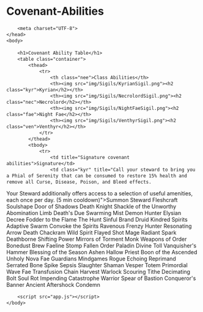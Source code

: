 # Covenant-Abilities

<!DOCTYPE html>
<html>
    <head>
        <title>Covenant Table</title>
        <link rel="stylesheet" href="app.css">
        
        <meta charset="UTF-8">
    </head>
    <body>

        <h1>Covenant Ability Table</h1>
        <table class="container">
            <thead>
                <tr>
                    <th class="nee">Class Abilities</th>
                    <th><img src="img/Sigils/KyrianSigil.png"><h2 class="kyr">Kyrian</h2></th>
                    <th><img src="img/Sigils/NecrolordSigil.png"><h2 class="nec">Necrolord</h2></th>
                    <th><img src="img/Sigils/NightFaeSigil.png"><h2 class="fae">Night Fae</h2></th>
                    <th><img src="img/Sigils/VenthyrSigil.png"><h2 class="ven">Venthyr</h2></th>
                </tr>
            </thead>
            <tbody>
                <tr>
                    <td title="Signature covenant abilities">Signature</td>
                    <td class="kyr" title="Call your steward to bring you a Phial of Serenity that can be consumed to restore 15% health and remove all Curse, Disease, Poison, and Bleed effects. 
Your Steward additionally offers access to a selection of useful amenities, each once per day. (5 min cooldown)">Summon Steward</td>
                    <td class="nec" title="Form a shield of flesh and bone over 4 sec that absorbs damage equal to 20% of your maximum health for 2 min. 
Channeling near a corpse claims their essence to grow the shield, up to 50% of your maximum health. This is most effective against powerful enemies.">Fleshcraft</td>
                    <td class="fae" title="Turn into a (Ardenwield spirit animal), teleporting 15 yds forward and increasing your movement speed by 50%. You may reactivate Soulshape every few sec to teleport again.
Lasts 12 sec, or indefinitely while in a rest area.">Soulshape</td>
                    <td class="ven" title="Wend through the shadows, appearing at the targeted location. (1 min recharge)">Door of Shadows</td>
                </tr>
                <tr>
                    <!--Class1-->
                    <td>Death Knight</td>
                    <td class="kyr" title="Admonish your target for their past transgressions, reducing the damage they deal to you by 5% and dealing (X% of Attack power) Arcane damage over 14 sec. While Shackle the Unworthy is active on an enemy, Rune spending attacks reduce its cooldown by 4 sec. (1 min cooldown)">Shackle of the Unworthy</td>
                    <td class="nec" title="Sprout an additional limb for 12 sec. Every 1 sec, it deals (X% of Attack power) Shadow damage to all nearby enemies and pulls an enemy to your location if they are further than 8 yds from you. (2 min cooldown)">Abomination Limb</td>
                    <td class="fae" title="(Replace Death and Decay): Corrupts the targeted, causing (x% of Attack power) shadow damage over 10 sec to targets within the area. 
Enemies damaged deal 1% reduced damage to you, up to a maximum of 15% and their power is transferred to you an an equal amount of strength (30 sec cooldown)">Death's Due</td>
                    <td class="ven" title="A heavy mist surrounds you for 8 sec, increasing your Dodge by 10%.
Deals (20% of Attack power) Shadow damage every 1 sec to enemies within 10 yds. Every time it deals damage you gain 3 Runic Power, up to a maximum of 15 Runic Power. (1 min cooldown)">Swarming Mist</td>
                </tr>
                <tr>
                    <td>Demon Hunter</td>
                    <td class="kyr" title="Place a Kyrian Sigil at the target location that activates after 2 sec. 
Detonates to deal (x% of Attack power) Arcane damage and shatter up to 3 Lesser Soul Fragments from enemies affected by the sigil. (1 min cooldown)">Elysian Decree</td>
                    <td class="nec" title="Commission a duel to the death against a Condemned Demon from the Theater of Pain. Vanquishing your foe releases its demon soul and creates a pool of demon blood that lasts for 30 sec. Fighting within the pool increases your attack speed by 20% and reduces the damage that enemies deal to you by 10%. 
Fleshcraft treats the Condemned Demon as a powerful enemy. (2 min cooldown)">Fodder to the Flame</td>
                    <td class="fae" title="Charge to an enemy, inflicting (X% of Attack power) Nature damage and rooting them in place for 3 sec. The target is marked for 1 min, increasing your Fury from Demon's Bite (Havoc) or Shear (Vengance) against them by 50%. 
You may reactivate The Hunt every 30 sec to teleport behind the marked target, ignoring line of sight. (3 min cooldown)">The Hunt</td>
                    <td class="ven" title="Brand an enemy with the mark of the Venthyr, reducing their melee and casting speeds by 30% and inflicting (400% of Attack power) Shadow damage over 8 sec. 
Activating Metamorphosis applies Sinful Brand to all nearby enemies. (1 min cooldown)">Sinful Brand</td>
                </tr>
                <tr>
                    <td>Druid</td>
                    <td class="kyr" title="Form a bond with an ally. Every 1 min, you may empower the bond for 10 sec, granting you an effect based on your partner's role, and granting them an effect based on your role. 
Kindred Protection (Guardian): Protect your bonded partner, redirecting 40% of damage they take to you, unless you fall below 20% health.
Kindred Focus (Restoration): Focus on your bonded partner, replicating 30% of all healing you deal onto them.
Kindred Empowerment (Balance/Feral): Energize your bonded partner, granting them 30% of your damage as additional Arcane damage, healing, or absorption.">Kindred Spirits</td>
                    <td class="nec" title="Command a swarm that heals (126% of Spell power) or deals (84% of Spell power) Shadow damage over 12 sec to a target, and increases the effectiveness of your periodic effects on them by 20%.
Upon expiration, jumps to a target within 25 yards, alternating between friend and foe up to 3 times. (25 sec cooldown)">Adaptive Swarm</td>
                    <td class="fae" title="Call upon the Night Fae for an eruption of energy, channeling a rapid flurry of 16 Druid spells and abilities over 4 sec. 
You will cast Starsurge, Starfall (Balance), Wild Growth, Swiftmend (Feral/Guardian/Restoration), Moonfire,  Regrowth, Rejuvenation, Rake and Thrash on appropriate nearby targets, favoring your current shapeshift form. (2 min cooldown)">Convoke the Spirits</td>
                    <td class="ven" title="For 20 sec, Druid spells you cast increase your damage, healing, and haste by 2%, stacking.
If you spend 1.5 sec idle, the Frenzy overcomes you, consuming 3% of your health per stack, stunning you for 1 sec, and ending. (3 min cooldown)">Ravenous Frenzy</td>
                </tr>
                <tr>
                    <td>Hunter</td>
                    <td class="kyr" title="Fire a resonating arrow to the target location that fills the area with echoing anima for 10 sec. The effect causes your attacks to ignore line of sight to enemies in the area, and you have 30% increased critical strike chance against them. (1 min cooldown)">Resonating Arrow</td>
                    <td class="nec" title="Throw a deadly chakram at your current target that will rapidly deal (50% of Attack power) Shadow damage 7 times, bouncing to other targets if they are nearby.
Each time the chakram deals damage, its damage is increased by 15% and you generate 3 Focus. (45 sec cooldown)">Death Chackram</td>
                    <td class="fae" title="Evoke the energy of Wild Spirits at the target location, applying Wild Mark to all enemy targets within the area for 15 sec, increasing damage you deal to them by 5%.
While the Wild Spirits are active, each damaging ability you use against a target affected by the Wild Mark strikes the target for (45% of Attack power) Nature damage. (2 min cooldown)">Wild Spirit</td>
                    <td class="ven" title="Fire a shot at your enemy, causing them to bleed for (250% of Attack power) Shadow damage over 20 sec. Each time Flayed Shot deals damage, you have a 15% chance to gain Flayer's Mark, causing your next Kill Shot to be usable on any target, regardless of their current health. (30 sec cooldown)">Flayed Shot</td>
                </tr>
                <tr>
                    <td>Mage</td>
                    <td class="kyr" title="Conjure a radiant spark that causes (76% of Spell power) Arcane damage instantly, and an additional (29.6% of Spell power) damage over 8 sec.
The target takes 10% increased damage from your direct damage spells, stacking each time they are struck. This effect ends after 4 spells. (30 sec cooldown)">Radiant Spark</td>
                    <td class="nec" title="Transform into a powerful skeletal mage for 20 sec. 
While in the form of a skeletal mage, your Frostbolt, Fireball, and Arcane Blast hit up to 2 enemies near your target and your spell damage is increased by 10%. (3 min cooldown)
                    ">Deathborne</td>
                    <td class="fae" title="Draw power from the ground beneath, dealing [(60% of Spell power) * 6 / 1.5] Nature damage over 6 sec to enemies within 15 yds.
While channeling, your Mage ability cooldowns are reduced by (-- 3000 / 1000) sec every 1.5 sec. (45 sec cooldown)">Shifting Power</td>
                    <td class="ven" title="Conjure 3 mirrors to torment the enemy for 20 sec. Whenever the target casts a spell or ability, a mirror is consumed to inflict (75% of Spell power) Shadow damage and their movement and cast speed are slowed by 15%.
The final mirror will instead inflict (198% of Spell power) Shadow damage to the enemy, Rooting and Silencing them for 4 sec. (1.5 min cooldown)">Mirrors of Torment</td>
                </tr>
                <tr>
                    <td>Monk</td>
                    <td class="kyr" title="For the next 30 sec, your Mastery is increased by 10%. 
Additionally, Rising Sun Kick cooldown is reset instantly and your Rising Sun Kick reduces the cost of your Chi Abilities by 1 for 5 sec (Windwalker).
Keg Smash cooldown is reset instantly and enemies hit by Keg Smash take 5% increased damage from you for 8 sec, stacking up to 5 times (Brewmaster).
Essence Font cooldown is reset instantly and heals up to 6 nearby allies for (30% of Spell power) health on channel start and end. (2 min cooldown)">Weapons of Order</td>
                    <td class="nec" title="Hurl a brew created from the bones of your enemies at the ground, coating all targets struck for 10 sec.  Your abilities have a 35% chance to affect the target a second time at 35% effectiveness as Shadow damage or healing.
Gust of Mists heals targets with your Bonedust Brew active for an additional (X% of spell power)(Mistweaver).
Tiger Palm and Keg Smash reduces the cooldown of your brews by an additional 1 sec. when striking enemies with your Bonedust Brew active (Brewmaster).
Spinning Crane Kick refunds 1 Chi when striking enemies with your Bonedust Brew active (Windwalker). (1 min cooldown)">Bonedust Brew</td>
                    <td class="fae" title="Strike the ground fiercely to expose a faeline for 30 sec, dealing (91% of Attack power) Nature damage, 
igniting enemies with Breath of Fire (Brewmaster), 
healing allies with an Essence Font bolt (Mistweaver), 
ripping Chi and Energy Spheres out of enemies (Windwalker).
Your abilities have a 6% chance of resetting the cooldown of Faeline Stomp while fighting on a faeline. (30 sec cooldown)">Faeline Stomp</td>
                    <td class="ven" title="Opens a mystic portal for 24 sec. Every 2 sec, it summons a spirit of your order's fallen Ox, Crane, or Tiger adepts for 4 sec.
Fallen Ox, Crane, Tiger adepts assist for an additional 2 sec, and will attack your enemies with Breath of Fire, heal with Enveloping Mist, assault with Fist of Fury. (3 min cooldown)">Fallen Order</td>
                </tr>
                <tr>
                    <td>Paladin</td>
                    <td class="kyr" title="Instantly cast Holy Shock, Avenger's Shield, or Judgment on up to 5 targets within 30 yds (based on your current specialization). (1 min cooldown)">Divine Toll</td>
                    <td class="nec" title="Throws a hammer at your target dealing (112% of Spell power) Shadow damage, and empowering your next Templar's Verdict to automatically trigger Dvine Storm (Retribution), 
Word of Glory to automatically trigger Light of Dawn (Holy) or Shield of the Righteous (Protection). (30 sec cooldown)">Vanquisher's Hammer</td>
                    <td class="fae" title="Bless the paladin and its allies, alternating each cycle: 
Blessing of Spring: Bless an ally for 30 sec, increasing their healing done by 10% and healing received by 20%. Turns to Summer after use.
Blessing of Summer: Bless an ally for 30 sec, causing their attacks to have a 40% chance to deal 30% additional damage as Holy. Turns to Autumn after use.
Blessing of Autumn: Bless an ally for 30 sec, causing their cooldowns to recover 30% faster. Turns to Winter after use.
Blessing of Winter: Bless an ally for 30 sec. Their attacks deal [X] Frost damage and reduce enemies' movement speed by 3% and attack speed by 2%, stacking 10 times. Turns to Spring after use.
(45 sec cooldown)">Blessing of the Season</td>
                    <td class="ven" title="Hallow the target area for 30 sec. Enemies in the area suffer up to [(55% of Spell power) * 30 / 2] Shadow damage, and allies are healed for up to [(42% of Spell power) * 30 / 2], reduced if there are more than 5 targets.
Within the Hallow, you may use Hammer of Wrath on any target, and its damage is increased by 100%.">Ashen Hallow</td>
                </tr>
                <tr>
                    <td>Priest</td>
                    <td class="kyr" title="Draw upon the power of the Ascended for 10 sec, granting you access to Ascended Nova, replacing Mind Flay (Shadow), Smite (Discipline/Holy) with Ascended Blast, and increasing movement speed by 50%.
Upon expiration, releases an Ascended Eruption: Explode for up to (352% of Spell power) Arcane damage to enemies and (222% of Spell power) healing to allies within 15 yds, based on number of targets. Damage and healing increased by 3% for each stack of Boon of the Ascended. (3 min cooldown)">Boon of the Ascended</td>
                    <td class="nec" title="An explosion of dark energy infects enemies within 0 yds with Unholy Transfusion, and heals up to 6 allies  for (119% of Spell power). 
Unholy Transfusion: Deals (X% of Spell Power) Shadow damage over 15 sec. Allies who damage this target are healed for y$% health (1 min cooldown)">Unholy Nova</td>
                    <td class="fae" title="Call forth three faerie guardians to attend your targets for 20 sec.
Wrathful Faerie: Direct attacks against the target restore 0.5% Mana or 3 Insanity. Follows your Shadow Word: Pain.
Guardian Faerie: Reduces damage taken by 10%. Follows your Power Word: Shield.
Benevolent Faerie: Increases the cooldown recovery rate of a major ability by 100%. Follows your Flash Heal (Holy), Shadow Mend (Discipline/Shadow).
(1.5 min cooldown)">Fae Guardians</td>
                    <td class="ven" title="Assault an enemy's mind, dealing (300% of Spell power) Shadow damage and briefly reversing their perception of reality.
For 5 sec, the next damage they deal will heal their target, and the next healing they deal will damage their target.
Reversed damage and healing generate up to 20 sanity (Shadow) or restore up to 4% mana (Holy/Discipline). (45 sec cooldown)">Mindgames</td>
                </tr>
                <tr>
                    <td>Rogue</td>
                    <td class="kyr" title="Deal (60% of Attack power) Arcane damage to an enemy, extracting their anima to Animacharge a combo point.
Damaging finishing moves that consume the same number of combo points as your Animacharge deal damage as if they consume 7 combo points. Awards 3 combo points (45 sec cooldown).">Echoing Reprimand</td>
                    <td class="nec" title="Embed a bone spike in the target, dealing (60% of Attack power) Bleed damage every 3 sec until they die. Deals (60% of Attack power) damage and generates 1 Combo Point per active bone spike.
Refunds 1 charge when target dies or is healed to full. Awards 1 combo point (3 charges, 30 sec recharge).">Serrated Bone Spike</td>
                    <td class="fae" title="Infect the target's blood, dealing (125.3% of Attack power) Nature damage over 10 sec. If the target survives its full duration, they suffer an additional [(12.53% of Attack power) * 25] damage and you Vanish from sight.
Cooldown reduced by 60 sec if Sepsis does not last its full duration. (1.5 min cooldown)">Sepsis</td>
                    <td class="ven" title="Slaughter the target, causing (95.472% of Attack power) Physical damage. The target's anima mixes with your lethal poison, coating your weapons for the next 5 minutes.
Slaughter Poison deals Shadow damage over 12 sec. and steals 15% of healing done to the target. Awards 2 combo points.">Slaughter</td>
                </tr>
                <tr>
                    <td>Shaman</td>
                    <td class="kyr" title="Summon a totem at the target location for 30 sec. Your next 3 damage spells or abilities will cause the totem to radiate (95% of Spell power) Arcane damage to up to 6 enemies near the totem, and your next 3 healing spells will heal up to 6 allies near the totem for (85% of Spell power) health.
Casting this ability again while the totem is active will relocate the totem. (1 min cooldown)">Vesper Totem</td>
                    <td class="nec" title="Blast your target with a Primordial Wave, dealing (65% of Spell power + 65% of Attack power) Shadow damage and apply Flame Shock to an enemy, or heal an ally for (x%) and apply a riptide to them (restoration).
Your next Lava Burst (Elemental), Lightning Bolt (Enhancement), Healing Wave (Restoration) will also hit all targets affected by your Flame Shock (Elemental), Riptide (Enhance/Restoration). (1 charge, 45 sec recharge)">Primordial Wave</td>
                    <td class="fae" title="Transfer the life force of up to 4 enemies in the targeted area, dealing [(69% of Spell power) * 3 / 0.5] Nature damage to each enemy over 3 sec.
Pressing Fae Transfusion again within 20 sec will release 15% of all damage from Fae Transfusion, healing up to 8 allies near yourself. (2 min cooldown)">Fae Transfusion</td>
                    <td class="ven" title="Send a wave of anima at the target, which then jumps to additional nearby targets. Deals (345% of Spell power) Shadow damage to up to 5 enemies, and restores (255.5% of Spell power) health to up to 5 allies.
For each target critically struck, the cooldown of Chain Harvest is reduced by 5 sec. (1.5 min cooldown)">Chain Harvest</td>
                </tr>
                <tr>
                    <td>Warlock</td>
                    <td class="kyr" title="Deal (100% of Spell power) Arcane damage instantly, and (144% of Spell power) over 18 sec. If the enemy dies while affected by Scouring Tithe, you generate 5 Soul Shard. If they survive, Scouring Tithe's cooldown is refreshed. (40 sec cooldown)">Scouring Tithe</td>
                    <td class="nec" title="Hurl bolts of decimating magic at your target, dealing [4 * (50% of Spell power)] Shadow damage and increasing the damage of your next 3 Incinerates (Destruction), Drain Souls (Affliction), Shadow Bolts by 200%.
Decimating Bolt's damage, and the bonus to Incinerate, Drain Soul, Shadow Bolt both increase as your target's health decreases. (45 sec cooldown).">Decimating Bolt</td>
                    <td class="fae" title="Wither away all life force of your current target and up to 3 additional targets nearby, causing them to suffer (100% of Spell power) Nature damage over 8 sec.
For the next 8 sec, casting Drain Life will cause you to also Drain Life from any enemy affected by your Soul Rot, and Drain Life will not consume any mana.
Consumes 20% of maximum health when cast. (1 min cooldown)">Soul Rot</td>
                    <td class="ven" title="Call forth a cloud of chaotic anima that travels to the target enemy, dealing (100% of Spell power) Shadow damage to enemies in its path. When the anima reaches the target it explodes, inflicting either Curse of Weakness or Curse of Tongues, and dealing (261% of Spell power) Shadow damage over 12 sec to all nearby enemies.">Impending Catastrophe</td>
                </tr>
                <tr>
                    <td>Warrior</td>
                    <td class="kyr" title="Throw a Kyrian spear at the target location, dealing (200% of Attack power) Arcane damage instantly and an additional (216% of Attack power) damage over 4 sec.
Enemies hit are tethered to Spear of Bastion's location for the duration. Generates 25 Rage (1 min cooldown)">Spear of Bastion</td>
                    <td class="nec" title="Plant the Conqueror's Banner in the ground, granting 20% maximum health and 10% critical strike chance to you and 2 allies within 15 yds of the banner for 20 sec. 
While active, spending 20 Rage (Arms/Protection), 30 Rage (Fury) and killing enemies grants you Glory. Glory increases your critical strike damage by 1% per stack, up to 30%, for 30 sec.">Conqueror's Banner</td>
                    <td class="fae" title="Unleash a wave of anima, dealing (220% of Attack power) Nature damage to up to 5 enemies and knocking them down for 1.5 sec.
Enemies struck take (42% of Attack power) Nature damage every 2 sec for 12 sec and transfer it to you as 6 Rage. (1.5 min cooldown)">Ancient Aftershock</td>
                    <td class="ven" title="Condemn a foe to suffer for their sins, causing up to [2.0 * (92.2% of Attack power)] Shadow damage. Only usable on enemies who are above 80% health or below 20% health.
The primary target is weakened, preventing up to [(0.6 * Attack power) * 2.0 * (1 + Versatility)] damage they would deal to you.
(Arms/Protection) If your foe survives, 20% of the Rage spent is refunded (6 sec cooldown)">Condemn</td>
                </tr>
            </tbody>
        </table>
        <!--#PullTheRipCoord-->
        

        <script src="app.js"></script>
    </body>
</html>
